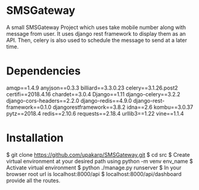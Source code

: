 # SMSGateway

A small SMSGateway Project which uses take mobile number along with message from user. It uses django rest framework to display them as an API. Then, celery is also used to schedule the message to send at a later time. 

# Dependencies

amqp==1.4.9
anyjson==0.3.3
billiard==3.3.0.23
celery==3.1.26.post2
certifi==2018.4.16
chardet==3.0.4
Django==1.11
django-celery==3.2.2
django-cors-headers==2.2.0
django-redis==4.9.0
django-rest-framework==0.1.0
djangorestframework==3.8.2
idna==2.6
kombu==3.0.37
pytz==2018.4
redis==2.10.6
requests==2.18.4
urllib3==1.22
vine==1.1.4

# Installation
$ git clone https://github.com/upakarp/SMSGateway.git
$ cd src
$ Create virtual environment at your desired path using python -m venv env_name
$ Activate virtual environment
$ python ./manage.py runserver
$ In your browser root url is localhost:8000/api
$ localhost:8000/api/dashboard provide all the routes.
